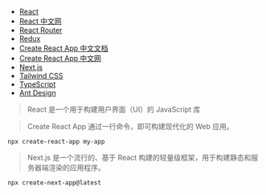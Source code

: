 - [React](https://react.docschina.org/learn)
- [React 中文网](https://react.nodejs.cn/learn)
- [React Router](https://reactrouter.com/en/main/start/overview)
- [Redux](https://www.reduxjs.cn/)
- [Create React App 中文文档](https://create-react-app.bootcss.com/)
- [Create React App 中文网](https://cra.nodejs.cn/docs/documentation-intro)
- [Next.js](https://nextjs.org/docs)
- [Tailwind CSS](https://tailwindcss.com/docs/installation)
- [TypeScript](https://typescript.bootcss.com/basic-types.html)
- [Ant Design](https://ant.design/docs/react/introduce-cn)

> React 是一个用于构建用户界面（UI）的 JavaScript 库

> Create React App 通过一行命令，即可构建现代化的 Web 应用。

```
npx create-react-app my-app
```

> Next.js 是一个流行的、基于 React 构建的轻量级框架，用于构建静态和服务器端渲染的应用程序。

```
npx create-next-app@latest
```
